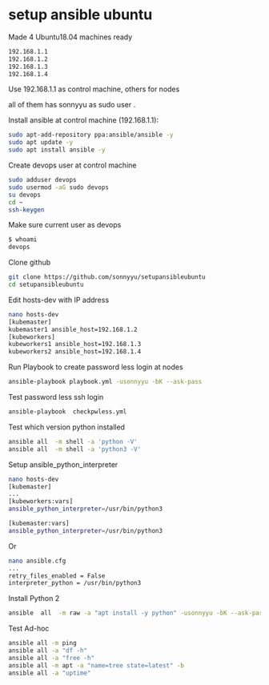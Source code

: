# setup ansible ubuntu
Made 4 Ubuntu18.04 machines ready 
```sh
192.168.1.1
192.168.1.2
192.168.1.3
192.168.1.4
```
Use 192.168.1.1 as control machine, others for nodes

all of them has sonnyyu as sudo user .

Install ansible at control machine (192.168.1.1):
```sh
sudo apt-add-repository ppa:ansible/ansible -y
sudo apt update -y
sudo apt install ansible -y
```
Create devops user at control machine
```sh
sudo adduser devops
sudo usermod -aG sudo devops
su devops
cd ~
ssh-keygen
```
Make sure current user as devops
```sh
$ whoami
devops
```
Clone github
```sh
git clone https://github.com/sonnyyu/setupansibleubuntu
cd setupansibleubuntu
```
Edit hosts-dev with IP address
```sh
nano hosts-dev
[kubemaster]
kubemaster1 ansible_host=192.168.1.2
[kubeworkers]
kubeworkers1 ansible_host=192.168.1.3
kubeworkers2 ansible_host=192.168.1.4
```
Run Playbook to create password less login at nodes
```sh
ansible-playbook playbook.yml -usonnyyu -bK --ask-pass
```
Test password less ssh login
```sh
ansible-playbook  checkpwless.yml
```
Test which version python installed
```sh
ansible all  -m shell -a 'python -V'
ansible all  -m shell -a 'python3 -V'
```
Setup ansible_python_interpreter
```sh
nano hosts-dev
[kubemaster]
...
[kubeworkers:vars]
ansible_python_interpreter=/usr/bin/python3

[kubemaster:vars]
ansible_python_interpreter=/usr/bin/python3
```
Or

```sh
nano ansible.cfg
...
retry_files_enabled = False
interpreter_python = /usr/bin/python3
```

Install Python 2
```sh
ansible  all  -m raw -a "apt install -y python" -usonnyyu -bK --ask-pass
```
Test Ad-hoc 
```sh
ansible all -m ping
ansible all -a "df -h" 
ansible all -a "free -h"
ansible all -m apt -a "name=tree state=latest" -b
ansible all -a "uptime"
```

